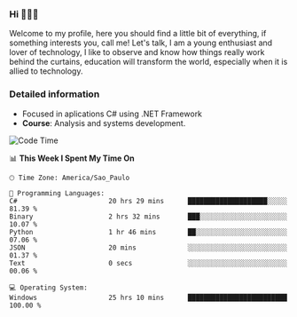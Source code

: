 


### Hi 🙋🏽‍♂️

Welcome to my profile, here you should find a little bit of everything, if something interests you, call me! Let's talk,
I am a young enthusiast and lover of technology, I like to observe and know how things really work behind the curtains, 
education will transform the world, especially when it is allied to technology.

### Detailed information
* Focused in aplications C# using .NET Framework
* **Course**: Analysis and systems development.

<!--START_SECTION:waka-->
![Code Time](http://img.shields.io/badge/Code%20Time-722%20hrs%2033%20mins-blue)

📊 **This Week I Spent My Time On** 

```text
🕑︎ Time Zone: America/Sao_Paulo

💬 Programming Languages: 
C#                       20 hrs 29 mins      ████████████████████░░░░░   81.39 % 
Binary                   2 hrs 32 mins       ███░░░░░░░░░░░░░░░░░░░░░░   10.07 % 
Python                   1 hr 46 mins        ██░░░░░░░░░░░░░░░░░░░░░░░   07.06 % 
JSON                     20 mins             ░░░░░░░░░░░░░░░░░░░░░░░░░   01.37 % 
Text                     0 secs              ░░░░░░░░░░░░░░░░░░░░░░░░░   00.06 % 

💻 Operating System: 
Windows                  25 hrs 10 mins      █████████████████████████   100.00 % 
```


<!--END_SECTION:waka-->


